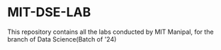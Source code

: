 # MIT-DSE-LAB

This repository contains all the labs conducted by MIT Manipal, for the branch of Data Science(Batch of '24)
